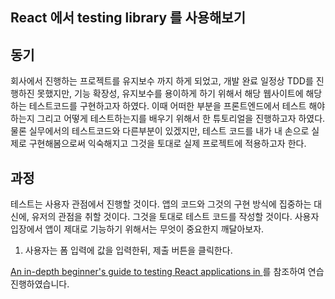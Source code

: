 ## React 에서 testing library 를 사용해보기

## 동기

회사에서 진행하는 프로젝트를 유지보수 까지 하게 되었고, 개발 완료 일정상 TDD를 진행하진 못했지만, 기능 확장성, 유지보수를 용이하게 하기 위해서 해당 웹사이트에 해당하는 테스트코드를 구현하고자 하였다. 이때 어떠한 부분을 프론트엔드에서 테스트 해야하는지 그리고 어떻게 테스트하는지를 배우기 위해서 한 튜토리얼을 진행하고자 하였다.
물론 실무에서의 테스트코드와 다른부분이 있겠지만, 테스트 코드를 내가 내 손으로 실제로 구현해봄으로써 익숙해지고 그것을 토대로 실제 프로젝트에 적용하고자 한다.

## 과정

테스트는 사용자 관점에서 진행할 것이다. 앱의 코드와 그것의 구현 방식에 집중하는 대신에, 유저의 관점을 취할 것이다. 그것을 토대로 테스트 코드를 작성할 것이다.
사용자 입장에서 앱이 제대로 기능하기 위해서는 무엇이 중요한지 깨달아보자.

1. 사용자는 폼 입력에 값을 입력한뒤, 제출 버튼을 클릭한다.

[An in-depth beginner's guide to testing React applications in ](https://jkettmann.com/beginners-guide-to-testing-react) 를 참조하여 연습 진행하였습니다.
